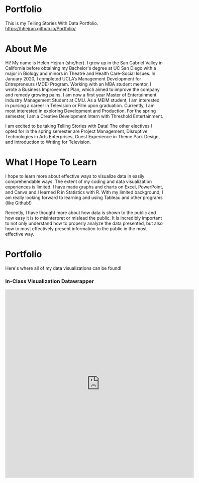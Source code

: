 # Portfolio
This is my Telling Stories With Data Portfolio.
https://hhejran.github.io/Portfolio/

# About Me
Hi! My name is Helen Hejran (she/her). I grew up in the San Gabriel Valley in California before obtaining my Bachelor's degree at UC San Diego with a major in Biology and minors in Theatre and Health Care-Social Issues. In January 2020, I completed UCLA’s Management Development for Entrepreneurs (MDE) Program. Working with an MBA student mentor, I wrote a Business Improvement Plan, which aimed to improve the company and remedy growing pains. I am now a first year Master of Entertainment Industry Management Student at CMU. As a MEIM student, I am interested in pursing a career in Television or Film upon graduation. Currently, I am most interested in exploring Development and Production. For the spring semester, I am a Creative Development Intern with Threshold Entertainment. 

I am excited to be taking Telling Stories with Data! The other electives I opted for in the spring semester are Project Management, Disruptive Technologies in Arts Enterprises, Guest Experience in Theme Park Design, and Introduction to Writing for Television.

# What I Hope To Learn
I hope to learn more about effective ways to visualize data in easily comprehendable ways. The extent of my coding and data visualization experiences is limited. I have made graphs and charts on Excel, PowerPoint, and Canva and I learned R in Statistics with R. With my limited background, I am really looking forward to learning and using Tableau and other programs (like Github!)

Recently, I have thought more about how data is shown to the public and how easy it is to misinterpret or mislead the public. It is incredibly important to not only understand how to properly analyze the data presented, but also how to most effectively present information to the public in the most effective way. 

# Portfolio
Here's where all of my data visualizations can be found!

### In-Class Visualization Datawrapper

<iframe title="Pension Spending High in Brazil" aria-label="chart" id="datawrapper-chart-iXR5J" src="https://datawrapper.dwcdn.net/iXR5J/1/" scrolling="no" frameborder="0" style="border: none;" width="600" height="600"></iframe>

 
